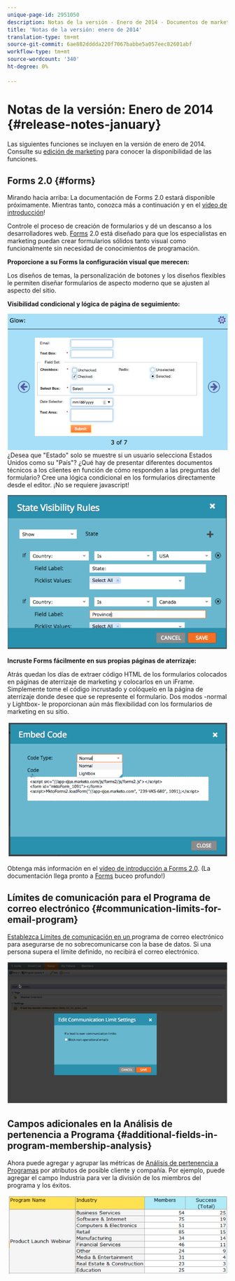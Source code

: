 ```yaml
---
unique-page-id: 2951050
description: Notas de la versión - Enero de 2014 - Documentos de marketing - Documentación del producto
title: 'Notas de la versión: enero de 2014'
translation-type: tm+mt
source-git-commit: 6ae882dddda220f7067babbe5a057eec82601abf
workflow-type: tm+mt
source-wordcount: '340'
ht-degree: 0%

---
```



# Notas de la versión: Enero de 2014 {#release-notes-january}

Las siguientes funciones se incluyen en la versión de enero de 2014. Consulte su [edición de marketing](https://www.marketo.com/pricing/) para conocer la disponibilidad de las funciones.

## Forms 2.0 {#forms}

Mirando hacia arriba: La documentación de Forms 2.0 estará disponible próximamente. Mientras tanto, conozca más a continuación y en el [vídeo de introducción](https://docs.marketo.com/display/docs/forms)!

Controle el proceso de creación de formularios y dé un descanso a los desarrolladores web. [Forms](https://docs.marketo.com/display/docs/forms) 2.0 está diseñado para que los especialistas en marketing puedan crear formularios sólidos tanto visual como funcionalmente sin necesidad de conocimientos de programación.

**Proporcione a su Forms la configuración visual que merecen:**

Los diseños de temas, la personalización de botones y los diseños flexibles le permiten diseñar formularios de aspecto moderno que se ajusten al aspecto del sitio.

**Visibilidad condicional y lógica de página de seguimiento:**

![](assets/image2014-9-22-10-3a30-3a52.png)\
¿Desea que &quot;Estado&quot; solo se muestre si un usuario selecciona Estados Unidos como su &quot;País&quot;? ¿Qué hay de presentar diferentes documentos técnicos a los clientes en función de cómo responden a las preguntas del formulario? Cree una lógica condicional en los formularios directamente desde el editor. ¡No se requiere javascript!

![](assets/image2014-9-22-10-3a31-3a54.png)

**Incruste Forms fácilmente en sus propias páginas de aterrizaje:**

Atrás quedan los días de extraer código HTML de los formularios colocados en páginas de aterrizaje de marketing y colocarlos en un iFrame. Simplemente tome el código incrustado y colóquelo en la página de aterrizaje donde desee que se represente el formulario. Dos modos -normal y Lightbox- le proporcionan aún más flexibilidad con los formularios de marketing en su sitio.

![](assets/image2014-9-22-10-3a38-3a2.png)

Obtenga más información en el [vídeo de introducción a Forms 2.0](https://docs.marketo.com/display/docs/forms). (La documentación llega pronto a [Forms](https://docs.marketo.com/display/docs/forms) buceo profundo!)

## Límites de comunicación para el Programa de correo electrónico {#communication-limits-for-email-program}

[Establezca Límites de comunicación en un ](../../product-docs/email-marketing/email-programs/email-program-actions/enable-disable-communication-limits-in-an-email-program.md) programa de correo electrónico para asegurarse de no sobrecomunicarse con la base de datos. Si una persona supera el límite definido, no recibirá el correo electrónico.

![](assets/image2014-9-22-10-3a38-3a31.png)

## Campos adicionales en la Análisis de pertenencia a Programa {#additional-fields-in-program-membership-analysis}

Ahora puede agregar y agrupar las métricas de [Análisis de pertenencia a Programas](../../product-docs/reporting/revenue-cycle-analytics/program-analytics/build-a-program-membership-analysis-report-that-lists-leads.md) por atributos de posible cliente y compañía. Por ejemplo, puede agregar el campo Industria para ver la división de los miembros del programa y los éxitos.

![](assets/image2014-9-22-10-3a39-3a1.png)

